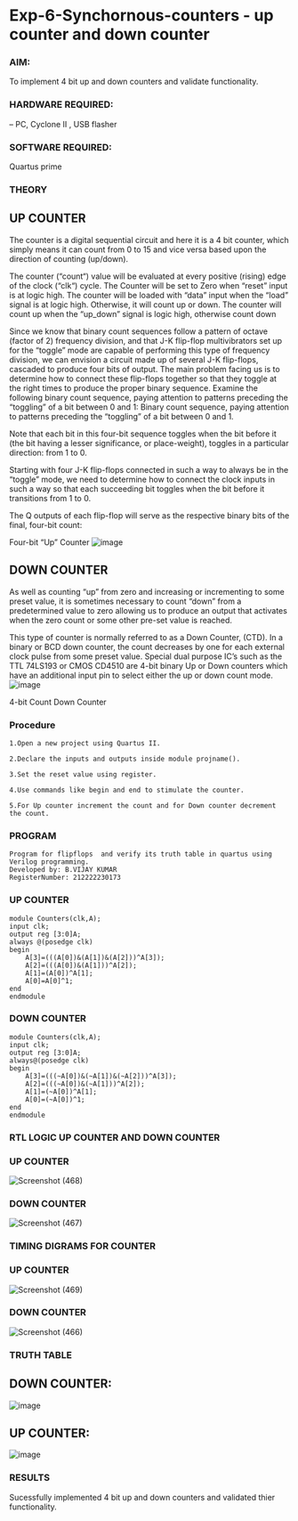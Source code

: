 # Exp-6-Synchornous-counters - up counter and down counter 


### AIM:

To implement 4 bit up and down counters and validate  functionality.


### HARDWARE REQUIRED:

– PC, Cyclone II , USB flasher


### SOFTWARE REQUIRED: 

Quartus prime

### THEORY 

## UP COUNTER 
The counter is a digital sequential circuit and here it is a 4 bit counter, which simply means it can count from 0 to 15 and vice versa based upon the direction of counting (up/down). 

The counter (“count“) value will be evaluated at every positive (rising) edge of the clock (“clk“) cycle.
The Counter will be set to Zero when “reset” input is at logic high.
The counter will be loaded with “data” input when the “load” signal is at logic high. Otherwise, it will count up or down.
The counter will count up when the “up_down” signal is logic high, otherwise count down

Since we know that binary count sequences follow a pattern of octave (factor of 2) frequency division, and that J-K flip-flop multivibrators set up for the “toggle” mode are capable of performing this type of frequency division, we can envision a circuit made up of several J-K flip-flops, cascaded to produce four bits of output.
The main problem facing us is to determine how to connect these flip-flops together so that they toggle at the right times to produce the proper binary sequence.
Examine the following binary count sequence, paying attention to patterns preceding the “toggling” of a bit between 0 and 1:
Binary count sequence, paying attention to patterns preceding the “toggling” of a bit between 0 and 1.

Note that each bit in this four-bit sequence toggles when the bit before it (the bit having a lesser significance, or place-weight), toggles in a particular direction: from 1 to 0.



 
 

Starting with four J-K flip-flops connected in such a way to always be in the “toggle” mode, we need to determine how to connect the clock inputs in such a way so that each succeeding bit toggles when the bit before it transitions from 1 to 0.

The Q outputs of each flip-flop will serve as the respective binary bits of the final, four-bit count:

 
 

Four-bit “Up” Counter
![image](https://user-images.githubusercontent.com/36288975/169644758-b2f4339d-9532-40c5-af40-8f4f8c942e2c.png)



## DOWN COUNTER 

As well as counting “up” from zero and increasing or incrementing to some preset value, it is sometimes necessary to count “down” from a predetermined value to zero allowing us to produce an output that activates when the zero count or some other pre-set value is reached.

This type of counter is normally referred to as a Down Counter, (CTD). In a binary or BCD down counter, the count decreases by one for each external clock pulse from some preset value. Special dual purpose IC’s such as the TTL 74LS193 or CMOS CD4510 are 4-bit binary Up or Down counters which have an additional input pin to select either the up or down count mode.
![image](https://user-images.githubusercontent.com/36288975/169644844-1a14e123-7228-4ed8-81a9-eb937dff4ac8.png)


4-bit Count Down Counter







### Procedure

```
1.Open a new project using Quartus II.

2.Declare the inputs and outputs inside module projname().

3.Set the reset value using register.

4.Use commands like begin and end to stimulate the counter.

5.For Up counter increment the count and for Down counter decrement the count.
```

### PROGRAM 

```
Program for flipflops  and verify its truth table in quartus using Verilog programming.
Developed by: B.VIJAY KUMAR
RegisterNumber: 212222230173 

```
### UP COUNTER
```
module Counters(clk,A);
input clk;
output reg [3:0]A;
always @(posedge clk)
begin
	A[3]=(((A[0])&(A[1])&(A[2]))^A[3]);
	A[2]=(((A[0])&(A[1]))^A[2]);
	A[1]=(A[0])^A[1];
	A[0]=A[0]^1;
end
endmodule
```
### DOWN COUNTER
```
module Counters(clk,A);
input clk;
output reg [3:0]A;
always@(posedge clk)
begin
	A[3]=(((~A[0])&(~A[1])&(~A[2]))^A[3]);
	A[2]=(((~A[0])&(~A[1]))^A[2]);
	A[1]=(~A[0])^A[1];
	A[0]=(~A[0])^1;
end
endmodule
```

### RTL LOGIC UP COUNTER AND DOWN COUNTER  

### UP COUNTER

![Screenshot (468)](https://github.com/VIJAYKUMAR22007124/Exp-7-Synchornous-counters-/assets/119657657/d05bbb56-e91d-446e-a01d-79c943428b5e)



### DOWN COUNTER

![Screenshot (467)](https://github.com/VIJAYKUMAR22007124/Exp-7-Synchornous-counters-/assets/119657657/e6b601ad-48e4-4f42-a3a3-202948df1bc2)




### TIMING DIGRAMS FOR COUNTER  

### UP COUNTER

![Screenshot (469)](https://github.com/VIJAYKUMAR22007124/Exp-7-Synchornous-counters-/assets/119657657/65e32571-2410-4d48-9a31-17aae5d7ac5f)


### DOWN COUNTER

![Screenshot (466)](https://github.com/VIJAYKUMAR22007124/Exp-7-Synchornous-counters-/assets/119657657/b0424311-031c-4eef-b0d0-a35d08020ff1)




### TRUTH TABLE 

## DOWN COUNTER:
![image](https://github.com/VIJAYKUMAR22007124/Exp-7-Synchornous-counters-/assets/119657657/6ac026f4-496a-4aa0-a408-98e274f8252e)

## UP COUNTER:
![image](https://github.com/VIJAYKUMAR22007124/Exp-7-Synchornous-counters-/assets/119657657/7c469c93-b634-4f8e-9aad-c5591cd50dd0)


### RESULTS 

Sucessfully implemented 4 bit up and down counters and validated thier  functionality.

